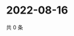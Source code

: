 # 2022-08-16

共 0 条

<!-- BEGIN WEIBO -->
<!-- 最后更新时间 Tue Aug 16 2022 00:23:14 GMT+0800 (China Standard Time) -->

<!-- END WEIBO -->
